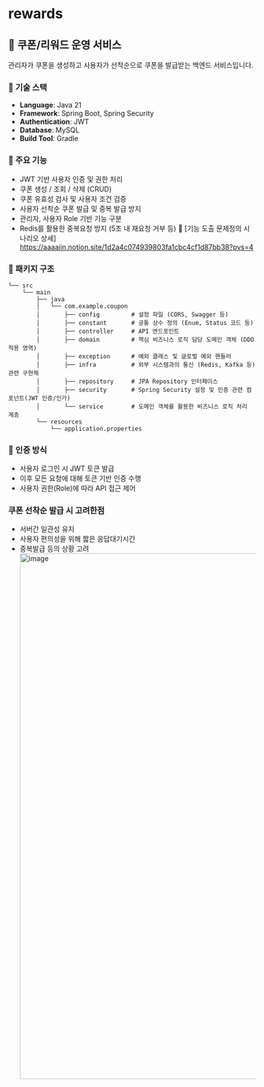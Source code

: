 # rewards
## 🎁 쿠폰/리워드 운영 서비스
관리자가 쿠폰을 생성하고 사용자가 선착순으로 쿠폰을 발급받는 백엔드 서비스입니다.

### 📌 기술 스택
- **Language**: Java 21  
- **Framework**: Spring Boot, Spring Security  
- **Authentication**: JWT  
- **Database**: MySQL  
- **Build Tool**: Gradle  

### 🎯 주요 기능
- JWT 기반 사용자 인증 및 권한 처리
- 쿠폰 생성 / 조회 / 삭제 (CRUD)
- 쿠폰 유효성 검사 및 사용자 조건 검증
- 사용자 선착순 쿠폰 발급 및 중복 발급 방지
- 관리자, 사용자 Role 기반 기능 구분
- Redis를 활용한 중복요청 방지 (5초 내 재요청 거부 등)
🔎 [기능 도출 문제정의 시나리오 상세] https://aaaajin.notion.site/1d2a4c074939803fa1cbc4cf1d87bb38?pvs=4

### 📂 패키지 구조
```
└── src
    └── main
        ├── java
        │   └── com.example.coupon
        │       ├── config         # 설정 파일 (CORS, Swagger 등)
        │       ├── constant       # 공통 상수 정의 (Enum, Status 코드 등)
        │       ├── controller     # API 엔드포인트
        │       ├── domain         # 핵심 비즈니스 로직 담당 도메인 객체 (DDD 적용 영역)
        │       ├── exception      # 예외 클래스 및 글로벌 예외 핸들러
        │       ├── infra          # 외부 시스템과의 통신 (Redis, Kafka 등) 관련 구현체
        │       ├── repository     # JPA Repository 인터페이스
        │       ├── security       # Spring Security 설정 및 인증 관련 컴포넌트(JWT 인증/인가)
        │       └── service        # 도메인 객체를 활용한 비즈니스 로직 처리 계층
        └── resources
            └── application.properties
```

### 🔐 인증 방식
- 사용자 로그인 시 JWT 토큰 발급
- 이후 모든 요청에 대해 토큰 기반 인증 수행
- 사용자 권한(Role)에 따라 API 접근 제어

### 쿠폰 선착순 발급 시 고려한점
- 서버간 일관성 유지
- 사용자 편의성을 위해 짧은 응답대기시간
- 중복발급 등의 상황 고려
  <img width="1069" alt="image" src="https://github.com/user-attachments/assets/df2f6d47-cbbe-4b5b-a92b-e25287229d47" />
